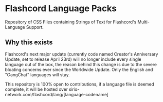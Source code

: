 # Flashcord Language Packs
Repository of CSS Files containing Strings of Text for Flashcord's Multi-Language Support.

## Why this exists
Flashcord's next major update (currently code named Creator's Anniversary Update, set to release April 23rd) will no longer include every single language out of the box, the reason behind this change is due to the severe bloating concerns ever since the Worldwide Update. Only the English and "GangChat" languages will stay.

This repository is 100% open to contributions, if a language file is deemed complete, it will be hosted over sirio-network.com/flashcord/lang/[language-codename]
